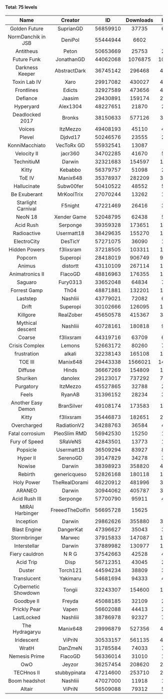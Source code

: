 #### Total: 75 levels

| Name | Creator | ID | Downloads | Likes |
|:---:|:---:|:---:|:---:|:---:|
| Golden Future | SuprianGD  | 56859910 | 37735 | 6790
| NormDanchik in JSB | DeniPol | 55444944 | 6602 | 614
| Antitheus | Peton | 50653669 | 25753 | 2614
| Future Funk | JonathanGD | 44062068 | 1076875 | 107698
| Darkness Keeper | AbstractDark | 36745142 | 296468 | 46098
| Toxin Lab IV | Xaro | 29917082 | 430027 | 42619
| Frontlines | Edicts | 32927589 | 473656 | 41346
| Defiance | Jaasim | 29430891 | 159174 | 22470
| Hyperyard | Alex1304 | 48227651 | 21870 | 2860
| Deadlocked 2017 | Bronks | 38150633 | 577126 | 33027
| Voices | ItzMezzo | 49408193 | 45110 | 4657
| Plevel | Djdvd17 | 50246576 | 23555 | 2760
| KonniMacchiato | VecToRx GD | 55932541 | 13087 | 882
| Velocity II | jacr360 | 34702285 | 41670 | 5147
| TechnitiuM | Darwin | 32321683 | 154597 | 13665
| Kitty | Kebabbo | 56379757 | 51098 | 2267
| ToE IV  | Manix648 | 35378937 | 282209 | 30082
| Hallucinate | Subw00fer | 50410522 | 48552 | 5116
| Be Exuberant | MrKoolTrix | 27070244 | 13262 | 1111
| Starlight Carnival | F5night | 47221469 | 26416 | 3330
| NeoN 18 | Xender Game | 52048795 | 62438 | 5705
| Acid Rush | Serponge | 39359328 | 173651 | 16871
| Radioactive | Usermatt18 | 38429635 | 155270 | 14968
| ElectroCity | DesTicY | 57271075 | 36090 | 1709
| Hidden Powers | f3lixsram | 37218505 | 103311 | 10337
| Popcorn | Superopi | 28418019 | 906749 | 99335
| Animus | distortt | 43110109 | 267114 | 18803
| Animatronics II | FlacoGD | 48816963 | 176355 | 16053
| Saguaro | Fury0313 | 33652048 | 64834 | 7234
| Forrest Gamp | Th04 | 48871881 | 132201 | 10800
| Laststep | NashIiii | 43779021 | 72082 | 6133
| Drift | Superopi | 30102666 | 126095 | 13964
| Killgore | RealZober | 45650578 | 415367 | 30772
| Mythical descent | NashIiii | 40728161 | 180818 | 9822
| Coarse | f3lixsram | 44319716 | 63709 | 6927
| Crisis Complex | Lemons | 52663172 | 80260 | 7408
| frustration | alkali | 32238143 | 165108 | 17881
| TOE III | Manix648 | 29443338 | 1566021 | 143048
| Diffuse | Hinds | 36667269 | 154809 | 16558
| Shuriken | danolex | 29123017 | 737292 | 74555
| Purgatory | ItzMezzo | 45527865 | 32788 | 2078
| Feels | RyanAB | 31396152 | 28234 | 3650
| Another Easy Demon | BranSilver | 49108174 | 173583 | 18808
| Kitty | f3lixsram | 35446873 | 182651 | 22574
| Overcharged | RadiationV2 | 34288763 | 36584 | 4381
| Fatal corrosium | PleoSlim RMD | 56942530 | 15250 | 1936
| Fury of Speed | SRaVeNS | 42843501 | 13773 | 1572
| Popsicle | Usermatt18 | 36509294 | 83927 | 8654
| Hyper II | SerenoGD | 39147829 | 34278 | 3404
| Nowise | Darwin | 38398923 | 358820 | 48429
| Rebirth | genericqueso | 52826168 | 180118 | 12664
| Holy Power | TheRealDorami | 46220912 | 481996 | 33017
| ARANEO | Darwin | 30944062 | 405787 | 35383
| Acid Rush III | Serponge | 57700790 | 95911 | 4454
| MIRAI Harbinger | FreeedTheDolfin | 56695728 | 15625 | 846
| Inception | Darwin | 29862626 | 355880 | 33488
| Blast Engine | DangerKat | 47396627 | 35043 | 3699
| Stormbringer | Marwec | 37915833 | 147087 | 14364
| Interstellar | Darwin | 37889982 | 130977 | 16822
| Fiery cauldron | N R G | 37542663 | 42528 | 4615
| Acid Trip | Disp | 56712351 | 43045 | 2580
| Duster | Torch121 | 44594234 | 38809 | 3767
| Translucent | Yakimaru | 54681694 | 94333 | 4328
| Cybernetic Showdown  | Tongii | 32243307 | 154600 | 16849
| Goodbye II | Freyda | 45088185 | 32109 | 2419
| Prickly Pear | Vapen | 56602088 | 44413 | 2361
| LastLocked | NashIiii | 38786978 | 92327 | 7191
| The Hydragaryu | Manix648 | 29996879 | 527356 | 49469
| Iridescent | ViPriN | 30533157 | 561135 | 47384
| WratH | DanZmeN | 31785584 | 74033 | 7252
| Nemesis Prime | FlacoGD | 56336014 | 31010 | 1737
| OwO | Jeyzor | 36257454 | 208620 | 21539
| TECHnos II | stubbypinata | 47214600 | 253710 | 20023
| Boom headshot | NashIiii | 47027000 | 11918 | 1017
| Altair | ViPriN | 56509088 | 79312 | 5355
